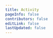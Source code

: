 ```yaml
---
title: Activity
pageInfo: false
contributors: false
editLink: false
lastUpdated: false
---
```


<script setup lang="ts">
import SiteSection from "@SiteSection";
import { usePageFrontmatter } from "@vuepress/client";
import { ref, onBeforeMount } from "vue";
import type { ThemeHopePageFrontmatter } from "vuepress-theme-hope";

const frontmatter = usePageFrontmatter<ThemeHopePageFrontmatter>();

</script>

<SiteSection :title="frontmatter.title"/>

<style scoped lang="scss">
.theme-hope-content {
  margin: 0;
  padding: 0;
  max-width: none;
  position: relative;
  z-index: 1;
  top: -161px;
  @media (min-width: 1440px) {
    background: #f9fbff;
  }
}
</style>
